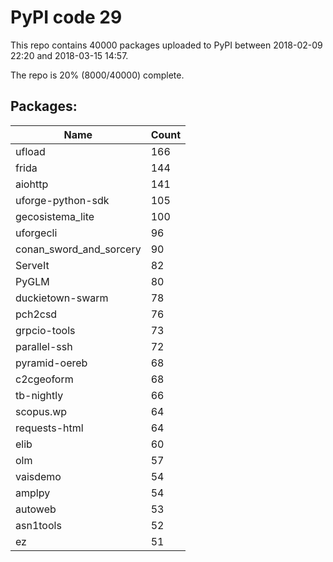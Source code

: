 # PyPI code 29

This repo contains 40000 packages uploaded to PyPI between 
2018-02-09 22:20 and 2018-03-15 14:57.

The repo is 20% (8000/40000) complete.

## Packages:

| Name  | Count |
| ----- | ----- |
| ufload | 166 |
| frida | 144 |
| aiohttp | 141 |
| uforge-python-sdk | 105 |
| gecosistema_lite | 100 |
| uforgecli | 96 |
| conan_sword_and_sorcery | 90 |
| ServeIt | 82 |
| PyGLM | 80 |
| duckietown-swarm | 78 |
| pch2csd | 76 |
| grpcio-tools | 73 |
| parallel-ssh | 72 |
| pyramid-oereb | 68 |
| c2cgeoform | 68 |
| tb-nightly | 66 |
| scopus.wp | 64 |
| requests-html | 64 |
| elib | 60 |
| olm | 57 |
| vaisdemo | 54 |
| amplpy | 54 |
| autoweb | 53 |
| asn1tools | 52 |
| ez | 51 |


